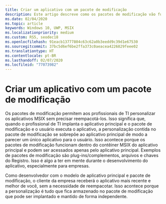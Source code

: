 ```yaml
---
title: Criar um aplicativo com um pacote de modificação
description: Este artigo descreve como os pacotes de modificação vão funcionar com o aplicativo quando ele é empacotado como um MSIX.
ms.date: 02/04/2020
ms.topic: article
keywords: Windows 10, UWP, MSIX
ms.localizationpriority: medium
ms.custom: RS5, seodec18
ms.openlocfilehash: 91eacb13777804c63c62a0b3eedd9c39d1e67530
ms.sourcegitcommit: 37bc5d6ef6be2ffa373c0aeacea4226829feee02
ms.translationtype: HT
ms.contentlocale: pt-BR
ms.lasthandoff: 02/07/2020
ms.locfileid: "77073982"
---
```

# <a name="building-an-app-with-a-modification-package"></a>Criar um aplicativo com um pacote de modificação 
Os pacotes de modificação permitem aos profissionais de TI personalizar os aplicativos MSIX sem precisar reempacotá-los. Isso significa que, quando o profissional de TI implanta o aplicativo principal e o pacote de modificação e o usuário executa o aplicativo, a personalização contida no pacote de modificação se sobrepõe ao aplicativo principal de modo a parecer um único aplicativo para o usuário. Isso acontece porque os pacotes de modificação funcionam dentro do contêiner MSIX do aplicativo principal e podem ser acessados apenas pelo aplicativo principal. Exemplos de pacotes de modificação são plug-ins/complementos, arquivos e chaves do Registro. Isso é algo a ter em mente durante o desenvolvimento do aplicativo, especialmente para empresas. 

Como desenvolvedor com o modelo de aplicativo principal e pacote de modificação, o cliente da empresa receberá o aplicativo mais recente e melhor de você, sem a necessidade de reempacotar. Isso acontece porque a personalização é tudo que fica armazenado no pacote de modificação que pode ser implantado e mantido de forma independente. 

